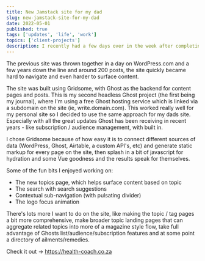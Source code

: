 ```yaml
---
title: New Jamstack site for my dad
slug: new-jamstack-site-for-my-dad
date: 2022-05-01
published: true
tags: ['updates', 'life', 'work']
topics: ['client-projects']
description: I recently had a few days over in the week after completing a new client project, so without anything else directly competing for my time, I figured it would be a good opportunity to work on a new site for my dad, who is a natural health practitioner and coach.
---
```


The previous site was thrown together in a day on WordPress.com and a few years down the line and around 200 posts, the site quickly became hard to navigate and even harder to surface content.

The site was built using Gridsome, with Ghost as the backend for content pages and posts. This is my second headless Ghost project (the first being my journal), where I'm using a free Ghost hosting service which is linked via a subdomain on the site (ie, write.domain.com). This worked really well for my personal site so I decided to use the same approach for my dads site. Especially with all the great updates Ghost has been receiving in recent years - like subscription / audience management, with built in.

I chose Gridsome because of how easy it is to connect different sources of data (WordPress, Ghost, Airtable, a custom API's, etc) and generate static markup for every page on the site, then splash in a bit of javascript for hydration and some Vue goodness and the results speak for themselves.

Some of the fun bits I enjoyed working on:

- The new topics page, which helps surface content based on topic
- The search with search suggestions
- Contextual sub-navigation (with pulsating divider)
- The logo focus animation

There's lots more I want to do on the site, like making the topic / tag pages a bit more comprehensive, make broader topic landing pages that can aggregate related topics into more of a magazine style flow, take full advantage of Ghosts list/audience/subscription features and at some point a directory of ailments/remedies.

Check it out -> https://health-coach.co.za